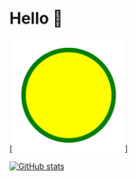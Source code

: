 <h1>Hello 👋</h1>

[![Alt text](./circle.svg)]

[![GitHub stats](https://github-readme-stats.vercel.app/api?username=SlinkyShelf&count_private=true)](https://github.com/anuraghazra/github-readme-stats)

